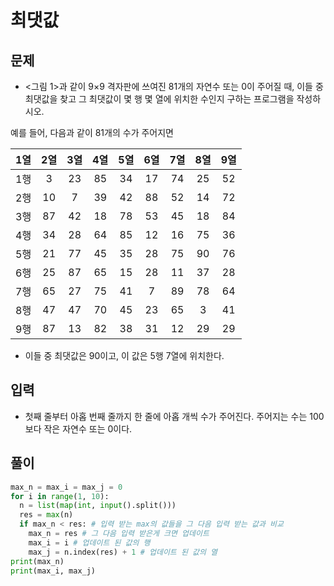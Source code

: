 # 최댓값

## 문제

- <그림 1>과 같이 9×9 격자판에 쓰여진 81개의 자연수 또는 0이 주어질 때, 이들 중 최댓값을 찾고 그 최댓값이 몇 행 몇 열에 위치한 수인지 구하는 프로그램을 작성하시오.

예를 들어, 다음과 같이 81개의 수가 주어지면


 |1열|	2열|	3열|	4열|	5열|	6열|	7열|	8열|	9열|
 |:---:|:---:|:---:|:---:|:---:|:---:|:---:|:---:|:---:|
|1행|	3|	23|	85|	34|	17|	74|	25|	52|	65|
|2행|10|	7|	39|	42|	88|	52|	14|	72|	63|
|3행|	87|	42|	18|	78|	53|	45|	18|	84|	53|
|4행|	34|	28|	64|	85|	12|	16|	75|	36|	55|
|5행	|21	|77|	45|	35|	28|	75|	90|	76|	1|
|6행	|25	|87	|65	|15	|28	|11	|37	|28	|74|
|7행|	65|	27|	75|	41|	7|	89|	78|	64|	39|
|8행	|47	|47	|70	|45	|23	|65	|3|	41|	44|
|9행	|87	|13	|82	|38	|31	|12	|29	|29	|80|

- 이들 중 최댓값은 90이고, 이 값은 5행 7열에 위치한다.

## 입력
- 첫째 줄부터 아홉 번째 줄까지 한 줄에 아홉 개씩 수가 주어진다. 주어지는 수는 100보다 작은 자연수 또는 0이다.

## 풀이

``` Python
max_n = max_i = max_j = 0
for i in range(1, 10):
  n = list(map(int, input().split()))
  res = max(n)
  if max_n < res: # 입력 받는 max의 값들을 그 다음 입력 받는 값과 비교
    max_n = res # 그 다음 입력 받은게 크면 업데이트
    max_i = i # 업데이트 된 값의 행
    max_j = n.index(res) + 1 # 업데이트 된 값의 열
print(max_n)
print(max_i, max_j)
```
